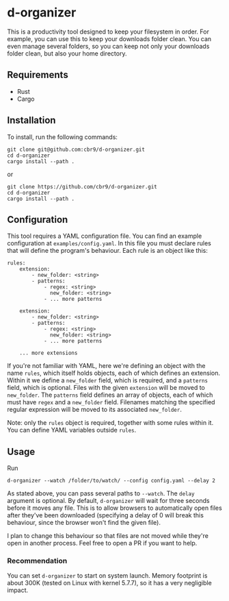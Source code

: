 # d-organizer
This is a productivity tool designed to keep your filesystem in order.
For example, you can use this to keep your downloads folder clean. You can even manage several folders, so you can keep not only your downloads folder clean, but also your home directory.

## Requirements
- Rust
- Cargo

## Installation
To install, run the following commands:
```$xslt
git clone git@github.com:cbr9/d-organizer.git
cd d-organizer
cargo install --path .
```

or
```$xslt
git clone https://github.com/cbr9/d-organizer.git
cd d-organizer
cargo install --path .
```

## Configuration 
This tool requires a YAML configuration file. You can find an example configuration at ```examples/config.yaml```.
In this file you must declare rules that will define the program's behaviour. 
Each rule is an object like this:

```$xslt
rules:
    extension:
        - new_folder: <string>
        - patterns:
            - regex: <string>
              new_folder: <string>
            - ... more patterns

    extension:
        - new_folder: <string>
        - patterns:
            - regex: <string>
              new_folder: <string>
            - ... more patterns

    ... more extensions
```

If you're not familiar with YAML, here we're defining an object with the name `rules`, which itself holds objects, each of which defines an extension.
Within it we define a `new_folder` field, which is required, and a `patterns` field, which is optional.
Files with the given `extension` will be moved to `new_folder`.
The `patterns` field defines an array of objects, each of which must have `regex` and a `new_folder` field. 
Filenames matching the specified regular expression will be moved to its associated `new_folder`.

Note: only the `rules` object is required, together with some rules within it. You can define YAML variables outside `rules`.

## Usage
Run
```$xslt
d-organizer --watch /folder/to/watch/ --config config.yaml --delay 2
```
As stated above, you can pass several paths to `--watch`.
The `delay` argument is optional. By default, `d-organizer` will wait for three seconds before it moves any file.
This is to allow browsers to automatically open files after they've been downloaded (specifying a delay of 0 will break this behaviour, since the browser won't find the given file).

I plan to change this behaviour so that files are not moved while they're open in another process. Feel free to open a PR if you want to help.

### Recommendation
You can set `d-organizer` to start on system launch. 
Memory footprint is about 300K (tested on Linux with kernel 5.7.7), so it has a very negligible impact.
